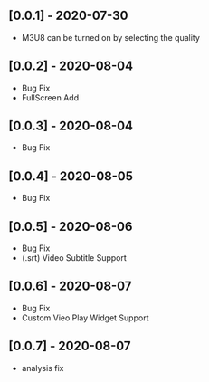 ## [0.0.1] - 2020-07-30

* M3U8 can be turned on by selecting the quality

## [0.0.2] - 2020-08-04

* Bug Fix
* FullScreen Add

## [0.0.3] - 2020-08-04

* Bug Fix

## [0.0.4] - 2020-08-05

* Bug Fix

## [0.0.5] - 2020-08-06

* Bug Fix
* (.srt) Video Subtitle Support

## [0.0.6] - 2020-08-07

* Bug Fix
* Custom Vieo Play Widget Support

## [0.0.7] - 2020-08-07

* analysis fix
